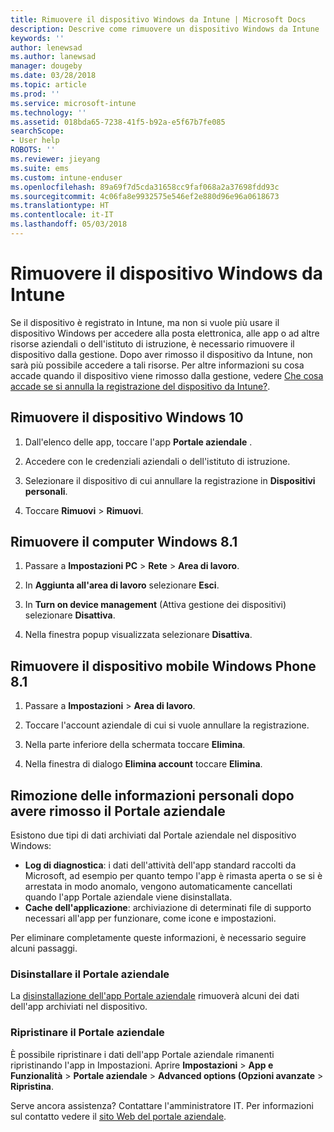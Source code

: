 ```yaml
---
title: Rimuovere il dispositivo Windows da Intune | Microsoft Docs
description: Descrive come rimuovere un dispositivo Windows da Intune
keywords: ''
author: lenewsad
ms.author: lanewsad
manager: dougeby
ms.date: 03/28/2018
ms.topic: article
ms.prod: ''
ms.service: microsoft-intune
ms.technology: ''
ms.assetid: 018bda65-7238-41f5-b92a-e5f67b7fe085
searchScope:
- User help
ROBOTS: ''
ms.reviewer: jieyang
ms.suite: ems
ms.custom: intune-enduser
ms.openlocfilehash: 89a69f7d5cda31658cc9faf068a2a37698fdd93c
ms.sourcegitcommit: 4c06fa8e9932575e546ef2e880d96e96a0618673
ms.translationtype: HT
ms.contentlocale: it-IT
ms.lasthandoff: 05/03/2018
---
```

# <a name="remove-your-windows-device-from-intune"></a>Rimuovere il dispositivo Windows da Intune

Se il dispositivo è registrato in Intune, ma non si vuole più usare il dispositivo Windows per accedere alla posta elettronica, alle app o ad altre risorse aziendali o dell'istituto di istruzione, è necessario rimuovere il dispositivo dalla gestione. Dopo aver rimosso il dispositivo da Intune, non sarà più possibile accedere a tali risorse. Per altre informazioni su cosa accade quando il dispositivo viene rimosso dalla gestione, vedere [Che cosa accade se si annulla la registrazione del dispositivo da Intune?](what-happens-if-you-unenroll-your-device-from-intune-windows.md).

## <a name="remove-your-windows-10-device"></a>Rimuovere il dispositivo Windows 10

1.  Dall'elenco delle app, toccare l'app **Portale aziendale** .

2.  Accedere con le credenziali aziendali o dell'istituto di istruzione.

3.  Selezionare il dispositivo di cui annullare la registrazione in **Dispositivi personali**.

4.  Toccare **Rimuovi** &gt; **Rimuovi**.

## <a name="remove-your-windows-81-computer"></a>Rimuovere il computer Windows 8.1

1.  Passare a **Impostazioni PC** &gt; **Rete** &gt; **Area di lavoro**.

2.  In **Aggiunta all'area di lavoro** selezionare **Esci**.

3.  In **Turn on device management** (Attiva gestione dei dispositivi) selezionare **Disattiva**.

4.  Nella finestra popup visualizzata selezionare **Disattiva**.

## <a name="remove-your-windows-phone-81-mobile-device"></a>Rimuovere il dispositivo mobile Windows Phone 8.1

1.  Passare a **Impostazioni** &gt; **Area di lavoro**.

2.  Toccare l'account aziendale di cui si vuole annullare la registrazione.

3.  Nella parte inferiore della schermata toccare **Elimina**.

4.  Nella finestra di dialogo **Elimina account** toccare **Elimina**.

## <a name="removing-your-personal-information-after-removing-the-company-portal"></a>Rimozione delle informazioni personali dopo avere rimosso il Portale aziendale

Esistono due tipi di dati archiviati dal Portale aziendale nel dispositivo Windows:

-   **Log di diagnostica**: i dati dell'attività dell'app standard raccolti da Microsoft, ad esempio per quanto tempo l'app è rimasta aperta o se si è arrestata in modo anomalo, vengono automaticamente cancellati quando l'app Portale aziendale viene disinstallata.
-   **Cache dell'applicazione**: archiviazione di determinati file di supporto necessari all'app per funzionare, come icone e impostazioni.

Per eliminare completamente queste informazioni, è necessario seguire alcuni passaggi.

### <a name="uninstall-the-company-portal"></a>Disinstallare il Portale aziendale  

La [disinstallazione dell'app Portale aziendale](https://support.microsoft.com/help/4028003/windows-10-uninstall-apps-and-programs) rimuoverà alcuni dei dati dell'app archiviati nel dispositivo.  

### <a name="reset-the-company-portal"></a>Ripristinare il Portale aziendale

È possibile ripristinare i dati dell'app Portale aziendale rimanenti ripristinando l'app in Impostazioni. Aprire **Impostazioni** > **App e Funzionalità** > **Portale aziendale** > **Advanced options (Opzioni avanzate** > **Ripristina**.

Serve ancora assistenza? Contattare l'amministratore IT. Per informazioni sul contatto vedere il [sito Web del portale aziendale](https://portal.manage.microsoft.com#HelpDeskDialog).
